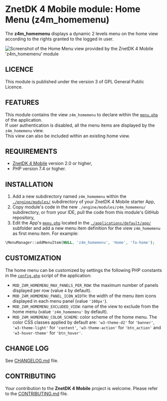 # ZnetDK 4 Mobile module: Home Menu (z4m_homemenu)
The **z4m_homemenu** displays a dynamic 2 levels menu on the home view according
to the rights granted to the logged in user.

![Screenshot of the Home Menu view provided by the ZnetDK 4 Mobile 'z4m_homemenu' module](https://mobile.znetdk.fr/applications/default/public/images/modules/z4m_homemenu/screenshot.png?v1.1)
## LICENCE
This module is published under the version 3 of GPL General Public Licence.

## FEATURES
This module contains the view `z4m_homemenu` to declare within the
[`menu.php`](/../../../znetdk4mobile/blob/master/applications/default/app/menu.php) of the
application.  
If user authentication is disabled, all the menu items are displayed by the
`z4m_homemenu` view.   
This view can also be included within an existing home view.

## REQUIREMENTS
- [ZnetDK 4 Mobile](/../../../znetdk4mobile) version 2.0 or higher,
- PHP version 7.4 or higher.

## INSTALLATION
1. Add a new subdirectory named `z4m_homemenu` within the
[`./engine/modules/`](/../../../znetdk4mobile/tree/master/engine/modules/) subdirectory of your
ZnetDK 4 Mobile starter App,
2. Copy module's code in the new `./engine/modules/z4m_homemenu/` subdirectory,
or from your IDE, pull the code from this module's GitHub repository,
3. Edit the App's [`menu.php`](/../../../znetdk4mobile/blob/master/applications/default/app/menu.php)
located in the [`./applications/default/app/`](/../../../znetdk4mobile/tree/master/applications/default/app/)
subfolder and add a new menu item definition for the view `z4m_homemenu` as first menu item.
For example:  
```php
\MenuManager::addMenuItem(NULL, 'z4m_homemenu', 'Home', 'fa-home');
```

## CUSTOMIZATION
The home menu can be customized by settings the following PHP constants in the [`config.php`](/../../../znetdk4mobile/blob/master/applications/default/app/config.php) script of the application:
- `MOD_Z4M_HOMEMENU_MAX_PANELS_PER_ROW`: the maximum number of panels displayed per row (value `4` by default).
- `MOD_Z4M_HOMEMENU_PANEL_ICON_WIDTH`: the width of the menu item icons displayed in each menu panel (value `'100px'`).
- `MOD_Z4M_HOMEMENU_EXCLUDED_VIEW`: name of the view to exclude from the home menu (value `'z4m_homemenu'` by default).
- `MOD_Z4M_HOMEMENU_COLOR_SCHEME`: color scheme of the home menu. The color CSS classes applied by default are: `'w3-theme-d2'` for `'banner'`, `'w3-theme-light'` for `'content'`, `'w3-theme-action'` for `'btn_action'` and `'w3-hover-theme'` for `'btn_hover'`.

## CHANGE LOG
See [CHANGELOG.md](CHANGELOG.md) file.

## CONTRIBUTING
Your contribution to the **ZnetDK 4 Mobile** project is welcome. Please refer to the [CONTRIBUTING.md](https://github.com/pascal-martinez/znetdk4mobile/blob/master/CONTRIBUTING.md) file.
